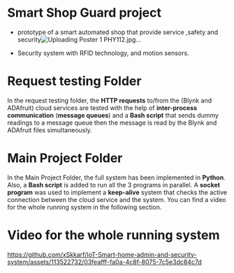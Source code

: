 # Smart Shop Guard project
- prototype of a smart automated shop that provide service ,safety and security![Uploading Poster 1 PHY112.jpg…]()

- Security system with RFID technology, and motion sensors.

# Request testing Folder
In the request testing folder, the **HTTP requests** to/from the (Blynk and ADAfruit) cloud services are tested with the help of **inter-process communication** (**message queues**) and a **Bash script** that 
sends dummy readings to a message queue then the message is read by the Blynk and ADAfruit files simultaneously.

# Main Project Folder
In the Main Project Folder, the full system has been implemented in **Python**. Also, a **Bash script** is added to run all the 3 programs in parallel. A **socket program** was used to implement a **keep-alive** system that checks the active connection between the cloud service and the system. You can find a video for the whole running system in the following section.

# Video for the whole running system



https://github.com/xSkkarf/IoT-Smart-home-admin-and-security-system/assets/113522732/03feafff-fa0a-4c8f-8075-7c5e3dc84c7d
